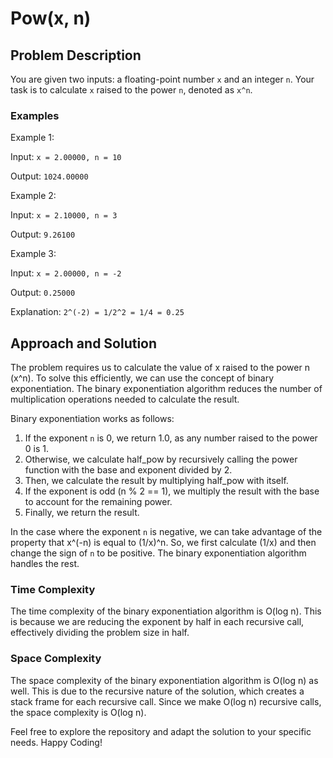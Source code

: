# Pow(x, n)

## Problem Description

You are given two inputs: a floating-point number `x` and an integer `n`. Your task is to calculate `x` raised to the power `n`, denoted as `x^n`.

### Examples

Example 1:

Input: ```x = 2.00000, n = 10```

Output: ```1024.00000```

Example 2:

Input: ```x = 2.10000, n = 3```

Output: `9.26100`

Example 3:

Input: ``x = 2.00000, n = -2``

Output: `0.25000`

Explanation: ``2^(-2) = 1/2^2 = 1/4 = 0.25``


## Approach and Solution

The problem requires us to calculate the value of x raised to the power n (x^n). To solve this efficiently, we can use the concept of binary exponentiation. The binary exponentiation algorithm reduces the number of multiplication operations needed to calculate the result.

Binary exponentiation works as follows:

1. If the exponent `n` is 0, we return 1.0, as any number raised to the power 0 is 1.
2. Otherwise, we calculate half_pow by recursively calling the power function with the base and exponent divided by 2.
3. Then, we calculate the result by multiplying half_pow with itself.
4. If the exponent is odd (n % 2 == 1), we multiply the result with the base to account for the remaining power.
5. Finally, we return the result.

In the case where the exponent `n` is negative, we can take advantage of the property that x^(-n) is equal to (1/x)^n. So, we first calculate (1/x) and then change the sign of `n` to be positive. The binary exponentiation algorithm handles the rest.

### Time Complexity

The time complexity of the binary exponentiation algorithm is O(log n). This is because we are reducing the exponent by half in each recursive call, effectively dividing the problem size in half.

### Space Complexity

The space complexity of the binary exponentiation algorithm is O(log n) as well. This is due to the recursive nature of the solution, which creates a stack frame for each recursive call. Since we make O(log n) recursive calls, the space complexity is O(log n).

Feel free to explore the repository and adapt the solution to your specific needs. Happy Coding!
